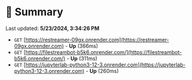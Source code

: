 # 📖 Summary
Last updated: **5/23/2024, 3:34:26 PM**

- `GET` [https://restreamer-09gx.onrender.com](https://restreamer-09gx.onrender.com) - **Up** (366ms)
- `GET` [https://filestreambot-b5k6.onrender.com/](https://filestreambot-b5k6.onrender.com/) - **Up** (311ms)
- `GET` [https://jupyterlab-python3-12-3.onrender.com](https://jupyterlab-python3-12-3.onrender.com) - **Up** (260ms)
